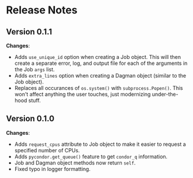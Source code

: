 # Release Notes

## Version 0.1.1

**Changes**:

* Adds `use_unique_id` option when creating a Job object. This will then create a separate error, log, and output file for each of the arguments in the Job `args` list.
* Adds `extra_lines` option when creating a Dagman object (similar to the Job object).
* Replaces all occurances of `os.system()` with `subprocess.Popen()`. This won't affect anything the user touches, just modernizing under-the-hood stuff.


## Version 0.1.0

**Changes**:

* Adds `request_cpus` attribute to Job object to make it easier to request a specified number of CPUs.
* Adds `pycondor.get_queue()` feature to get `condor_q` information.
* Job and Dagman object methods now return `self`.
* Fixed typo in logger formatting.
